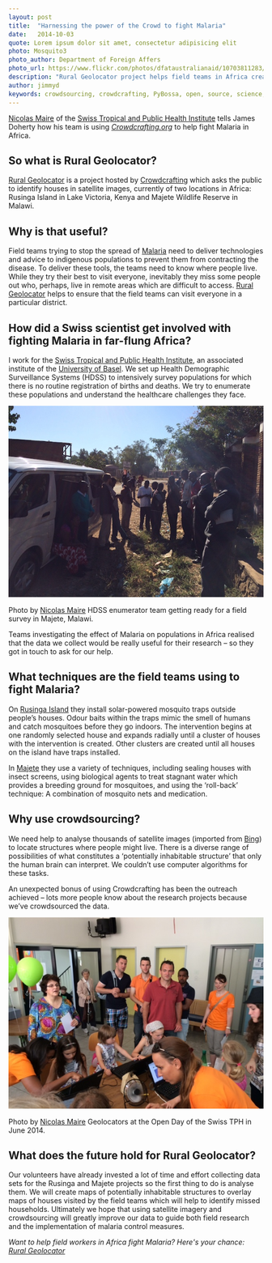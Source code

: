 ```yaml
---
layout: post
title:  "Harnessing the power of the Crowd to fight Malaria"
date:   2014-10-03 
quote: Lorem ipsum dolor sit amet, consectetur adipisicing elit
photo: Mosquito3
photo_author: Department of Foreign Affers
photo_url: https://www.flickr.com/photos/dfataustralianaid/10703811283/
description: "Rural Geolocator project helps field teams in Africa create Malaria-free zones"
author: jimmyd
keywords: crowdsourcing, crowdcrafting, PyBossa, open, source, science, citizen, opensource, Malaraia, Kenya, Malawi, HDSS, Field Study 
---
```


[Nicolas Maire](http://www.swisstph.ch/about-us/staff/detailview.html?tx_x4epersdb_pi1%5BshowUid%5D=2065&cHash=d980399c892948e5cc6b3be4e43272a6) of the [Swiss Tropical and Public Health Institute](http://www.swisstph.ch/) tells James Doherty how his team is using *[Crowdcrafting.org](/crowdcrafting)* to help fight Malaria in Africa.

## So what is Rural Geolocator?

[Rural Geolocator](/crowdcrafting) is a project hosted by [Crowdcrafting](/crowdcrafting) which asks the public to identify houses in satellite images, currently of two locations in Africa: Rusinga Island in Lake Victoria, Kenya and Majete Wildlife Reserve in Malawi.

## Why is that useful?

Field teams trying to stop the spread of [Malaria](http://en.wikipedia.org/wiki/Malaria) need to deliver technologies and advice to indigenous populations to prevent them from contracting the disease. To deliver these tools, the teams need to know where people live. While they try their best to visit everyone, inevitably they miss some people out who, perhaps, live in remote areas which are difficult to access. [Rural Geolocator](/crowdcrafting) helps to ensure that the field teams can visit everyone in a particular district.

## How did a Swiss scientist get involved with fighting Malaria in far-flung Africa?

I work for the [Swiss Tropical and Public Health Institute](http://www.swisstph.ch/), an associated institute of the [University of Basel](http://www.unibas.ch/). We set up Health Demographic Surveillance Systems (HDSS) to intensively survey populations for which there is no routine registration of births and deaths. We try to enumerate these populations and understand the healthcare challenges they face. 

![alttext](/assets/img/blog/enumerators.JPG "Courtesy of Nicolas Maire")
<p class="post-caption">Photo by <a href="http://www.swisstph.ch/about-us/staff/detailview.html?tx_x4epersdb_pi1%5BshowUid%5D=2065&cHash=d980399c892948e5cc6b3be4e43272a6">Nicolas Maire</a> HDSS enumerator team getting ready for a field survey in Majete, Malawi.</p>

Teams investigating the effect of Malaria on populations in Africa realised that the data we collect would be really useful for their research – so they got in touch to ask for our help.

## What techniques are the field teams using to fight Malaria?

On [Rusinga Island](http://www.malariajournal.com/content/11/S1/O45) they install solar-powered mosquito traps outside people’s houses. Odour baits within the traps mimic the smell of humans and catch mosquitoes before they go indoors. The intervention begins at one randomly selected house and expands radially until a cluster of houses with the intervention is created. Other clusters are created until all houses on the island have traps installed.

In [Majete](http://www.wageningenur.nl/en/newsarticle/Wageningen-UR-and-AMC-jointly-initiate-largescale-malaria-study-in-Malawi-with-involvement-of-the-local-population.htm) they use a variety of techniques, including sealing houses with insect screens, using biological agents to treat stagnant water which provides a breeding ground for mosquitoes, and using the ‘roll-back’ technique: A combination of mosquito nets and medication.

## Why use crowdsourcing?

We need help to analyse thousands of satellite images (imported from [Bing](http://www.bing.com/_)) to locate structures where people might live. There is a diverse range of possibilities of what constitutes a ‘potentially inhabitable structure’ that only the human brain can interpret. We couldn’t use computer algorithms for these tasks.

An unexpected bonus of using Crowdcrafting has been the outreach achieved – lots more people know about the research projects because we’ve crowdsourced the data.

![alttext](/assets/img/blog/geolocators.JPG "Courtesy of Nicolas Maire")
<p class="post-caption">Photo by <a href="http://www.swisstph.ch/about-us/staff/detailview.html?tx_x4epersdb_pi1%5BshowUid%5D=2065&cHash=d980399c892948e5cc6b3be4e43272a6">Nicolas Maire</a> Geolocators at the Open Day of the Swiss TPH in June 2014.</p>

## What does the future hold for Rural Geolocator?

Our volunteers have already invested a lot of time and effort collecting data sets for the Rusinga and Majete projects so the first thing to do is analyse them. We will create maps of potentially inhabitable structures to overlay maps of houses visited by the field teams which will help to identify missed households. Ultimately we hope that using satellite imagery and crowdsourcing will greatly improve our data to guide both field research and the implementation of malaria control measures.

*Want to help field workers in Africa fight  Malaria? Here's your chance: [Rural Geolocator](/crowdcrafting)*
